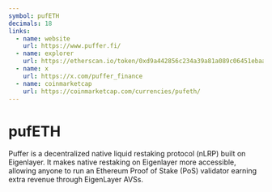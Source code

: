```yaml
---
symbol: pufETH
decimals: 18
links:
  - name: website
    url: https://www.puffer.fi/
  - name: explorer
    url: https://etherscan.io/token/0xd9a442856c234a39a81a089c06451ebaa4306a72
  - name: x
    url: https://x.com/puffer_finance
  - name: coinmarketcap
    url: https://coinmarketcap.com/currencies/pufeth/
---
```


# pufETH

Puffer is a decentralized native liquid restaking protocol (nLRP) built on Eigenlayer. It makes native restaking on Eigenlayer more accessible, allowing anyone to run an Ethereum Proof of Stake (PoS) validator earning extra revenue through EigenLayer AVSs.
